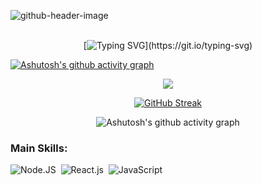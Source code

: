 ![github-header-image](https://github.com/pedrosayuri/pedrosayuri/assets/56764512/47c2e792-4c83-4427-85e3-f8e6a8736e76)
<br>
<br>

<div align="center">

[![Typing SVG](https://readme-typing-svg.herokuapp.com?font=Fira+Code&weight=900&size=35&pause=1000&random=false&width=650&height=100&lines=--------+Hello+World!+--------;+I'm+Yuri+Pedrosa+de+Oliveira+;%F0%9F%92%BB+Full-Stack+Developer+%E2%80%8B%F0%9F%93%B1%E2%80%8B;Specialized+in+Web+and+Mobile.)](https://git.io/typing-svg)

</div>

[![Ashutosh's github activity graph](https://github-readme-activity-graph.vercel.app/graph?username=pedrosayuri&bg_color=000000&color=15e5a6&line=07e9a5&point=0a855c&area=true&hide_border=true)](https://github.com/ashutosh00710/github-readme-activity-graph)

<p align="center">
  <img src="https://github-profile-trophy.vercel.app/?username=pedrosayuri&theme=dracula&row=2&no-bg=true&column=3&margin-w=15&margin-h=15" />
</p>

<div align="center">  
  
[![GitHub Streak](https://github-readme-streak-stats.herokuapp.com?user=pedrosayuri&theme=react&hide_border=true&date_format=j%2Fn%5B%2FY%5D)](https://git.io/streak-stats)

</div>

<div align="center" >
  
![Ashutosh's github activity graph](https://ssr-contributions-svg.vercel.app/_/pedrosayuri?chart=3dbar&gap=0.6&scale=2&flatten=2&animation=wave&animation_duration=1&animation_delay=0.05&animation_amplitude=20&animation_frequency=0.5&animation_wave_center=10_0&format=svg&weeks=30&theme=blue) 

</div>

### Main Skills:
![Node.JS](https://img.shields.io/badge/-Node.JS-0D1117?style=for-the-badge&logo=node.js&labelColor=0D1117&textColor=0D1117)&nbsp;
![React.js](https://img.shields.io/badge/-React.js-0D1117?style=for-the-badge&logo=react&labelColor=0D1117)&nbsp;
![JavaScript](https://img.shields.io/badge/-JavaScript-0D1117?style=for-the-badge&logo=javascript&labelColor=0D1117&textColor=0D1117)&nbsp;
